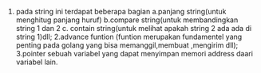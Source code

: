 1. pada string ini terdapat beberapa bagian
a.panjang string(untuk menghitug panjang huruf)
b.compare string(untuk membandingkan string 1 dan 2
c. contain string(untuk melihat apakah string 2 ada ada di string 1)dll;
2.advance funtion (funtion merupakan  fundamentel yang penting pada golang yang bisa memanggil,membuat ,mengirim dll);
3.pointer sebuah variabel yang dapat menyimpan memori address daari variabel lain.